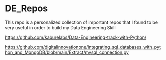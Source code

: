 # DE_Repos

This repo is a personalized collection of important repos that I found to be very useful in order to build my Data Engineering Skill

https://github.com/kaburelabs/Data-Engineering-track-with-Python/

https://github.com/digitalinnovationone/integrating_sql_databases_with_python_and_MongoDB/blob/main/Extract/mysql_connection.py

